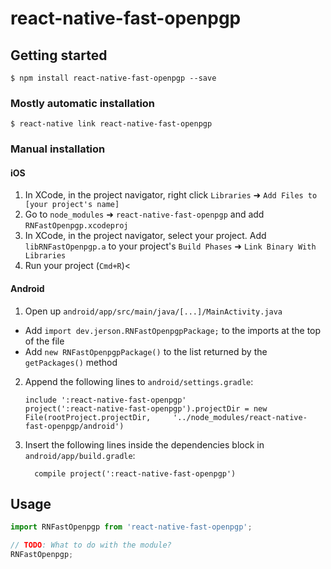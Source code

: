 
# react-native-fast-openpgp

## Getting started

`$ npm install react-native-fast-openpgp --save`

### Mostly automatic installation

`$ react-native link react-native-fast-openpgp`

### Manual installation


#### iOS

1. In XCode, in the project navigator, right click `Libraries` ➜ `Add Files to [your project's name]`
2. Go to `node_modules` ➜ `react-native-fast-openpgp` and add `RNFastOpenpgp.xcodeproj`
3. In XCode, in the project navigator, select your project. Add `libRNFastOpenpgp.a` to your project's `Build Phases` ➜ `Link Binary With Libraries`
4. Run your project (`Cmd+R`)<

#### Android

1. Open up `android/app/src/main/java/[...]/MainActivity.java`
  - Add `import dev.jerson.RNFastOpenpgpPackage;` to the imports at the top of the file
  - Add `new RNFastOpenpgpPackage()` to the list returned by the `getPackages()` method
2. Append the following lines to `android/settings.gradle`:
  	```
  	include ':react-native-fast-openpgp'
  	project(':react-native-fast-openpgp').projectDir = new File(rootProject.projectDir, 	'../node_modules/react-native-fast-openpgp/android')
  	```
3. Insert the following lines inside the dependencies block in `android/app/build.gradle`:
  	```
      compile project(':react-native-fast-openpgp')
  	```


## Usage
```javascript
import RNFastOpenpgp from 'react-native-fast-openpgp';

// TODO: What to do with the module?
RNFastOpenpgp;
```
  